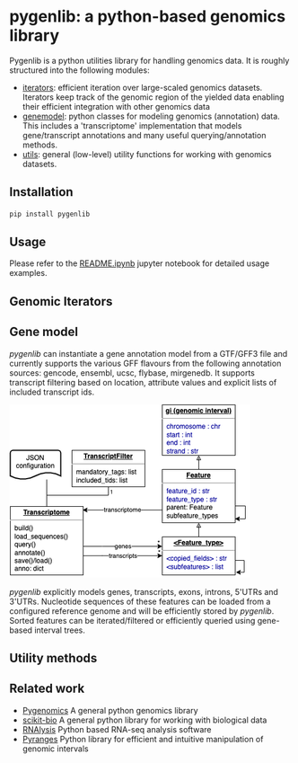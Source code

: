 # pygenlib: a python-based genomics library

Pygenlib is a python utilities library for handling genomics data.
It is roughly structured into the following modules:

- [iterators](#genomic-iterators): efficient iteration over large-scaled genomics datasets. Iterators keep track of the genomic region of the
  yielded data enabling their efficient integration with other genomics data
- [genemodel](#gene-model): python classes for modeling genomics (annotation) data. This includes a 'transcriptome' implementation 
  that models gene/transcript annotations and many useful querying/annotation methods.
- [utils](#utility-methods): general (low-level) utility functions for working with genomics datasets.

## Installation

```bash
pip install pygenlib
```

## Usage

Please refer to the
[README.ipynb](notebooks%2FREADME.ipynb)
jupyter notebook for detailed usage examples.

## Genomic Iterators 



## Gene model

_pygenlib_ can instantiate a gene annotation model from a GTF/GFF3 file and currently supports the various GFF flavours
from the following annotation sources: gencode, ensembl, ucsc, flybase, mirgenedb. It supports transcript filtering based on location, attribute 
values and explicit lists of included transcript ids.

![transcriptome datamodel](notebooks/pygenlib_transcriptome.png "Transcriptome datamodel")

_pygenlib_ explicitly models genes, transcripts, exons, introns, 5'UTRs and 3'UTRs. 
Nucleotide sequences of these features can be loaded from a configured reference genome and will be 
efficiently stored by _pygenlib_. Sorted features can be iterated/filtered or efficiently queried
using gene-based interval trees.

## Utility methods



## Related work

- [Pygenomics](https://gitlab.com/gtamazian/pygenomics) A general python genomics library
- [scikit-bio](https://github.com/biocore/scikit-bio) A general python library for working with biological data
- [RNAlysis](https://guyteichman.github.io/RNAlysis/build/index.html) Python based RNA-seq analysis software 
- [Pyranges](https://pyranges.readthedocs.io/en/latest/index.html) Python library for efficient and intuitive manipulation of genomic intervals 